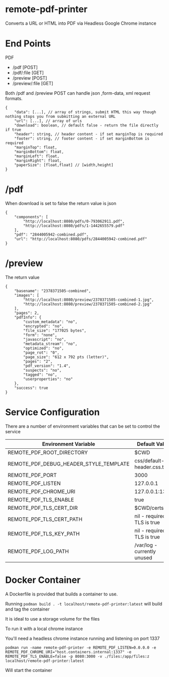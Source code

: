 # remote-pdf-printer
Converts a URL or HTML into PDF via Headless Google Chrome instance

# End Points

PDF
* /pdf [POST]
* /pdf/:file [GET]
* /preview [POST]
* /preview/:file [GET]


Both /pdf and /preview POST can handle json ,form-data, xml request formats.

```
{
    "data": [...], // array of strings, submit HTML this way though nothing stops you from submitting an external URL
    "url": [...], // array of urls
    "download": boolean, // default false - return the file directly if true
    "header": string, // header content - if set marginTop is required
    "footer": string, // footer content - if set marginBottom is required
    "marginTop": float,
    "marginBottom": float,
    "marginLeft": float,
    "marginRight": float,
    "paperSize": [float,float] // [width,height]
}
```

# /pdf

When download is set to false the return value is json

```
{
    "components": [
        "http://localhost:8080/pdfs/0-793062911.pdf",
        "http://localhost:8080/pdfs/1-1442655579.pdf"
    ],
    "pdf": "2844005942-combined.pdf",
    "url": "http://localhost:8080/pdfs/2844005942-combined.pdf"
}
```

# /preview

The return value
```
{
    "basename": "2378371505-combined",
    "images": [
        "http://localhost:8080/preview/2378371505-combined-1.jpg",
        "http://localhost:8080/preview/2378371505-combined-2.jpg"
    ],
    "pages": 2,
    "pdfInfo": {
        "custom_metadata": "no",
        "encrypted": "no",
        "file_size": "177025 bytes",
        "form": "none",
        "javascript": "no",
        "metadata_stream": "no",
        "optimized": "no",
        "page_rot": "0",
        "page_size": "612 x 792 pts (letter)",
        "pages": "2",
        "pdf_version": "1.4",
        "suspects": "no",
        "tagged": "no",
        "userproperties": "no"
    },
    "success": true
}
```

# Service Configuration

There are a number of environment variables that can be set to control the service

| Environment Variable                   | Default Value                               |
| -------------------------------------- | ------------------------------------------- |
| REMOTE_PDF_ROOT_DIRECTORY              | $CWD                                        |
| REMOTE_PDF_DEBUG_HEADER_STYLE_TEMPLATE | css/default-header.css.txt                  |
| REMOTE_PDF_PORT                        | 3000                                        |
| REMOTE_PDF_LISTEN                      | 127.0.0.1                                   |
| REMOTE_PDF_CHROME_URI                  | 127.0.0.1:1337                              |
| REMOTE_PDF_TLS_ENABLE                  | true                                        |
| REMOTE_PDF_TLS_CERT_DIR                | $CWD/certs                                  |
| REMOTE_PDF_TLS_CERT_PATH               | nil - required if TLS is true               |
| REMOTE_PDF_TLS_KEY_PATH                | nil - required if TLS is true               |
| REMOTE_PDF_LOG_PATH                    | /var/log - currently unused                 |


# Docker Container

A Dockerfile is provided that builds a container to use.

Running `podman build . -t localhost/remote-pdf-printer:latest` will build and tag the container

It is ideal to use a storage volume for the files

To run it with a local chrome instance

You'll need a headless chrome instance running and listening on port 1337

`podman run -name remote-pdf-printer -e REMOTE_PDF_LISTEN=0.0.0.0 -e REMOTE_PDF_CHROME_URI="host.containers.internal:1337" -e REMOTE_PDF_TLS_ENABLE=false -p 8080:3000 -v ./files:/app/files:z localhost/remote-pdf-printer:latest`

Will start the container